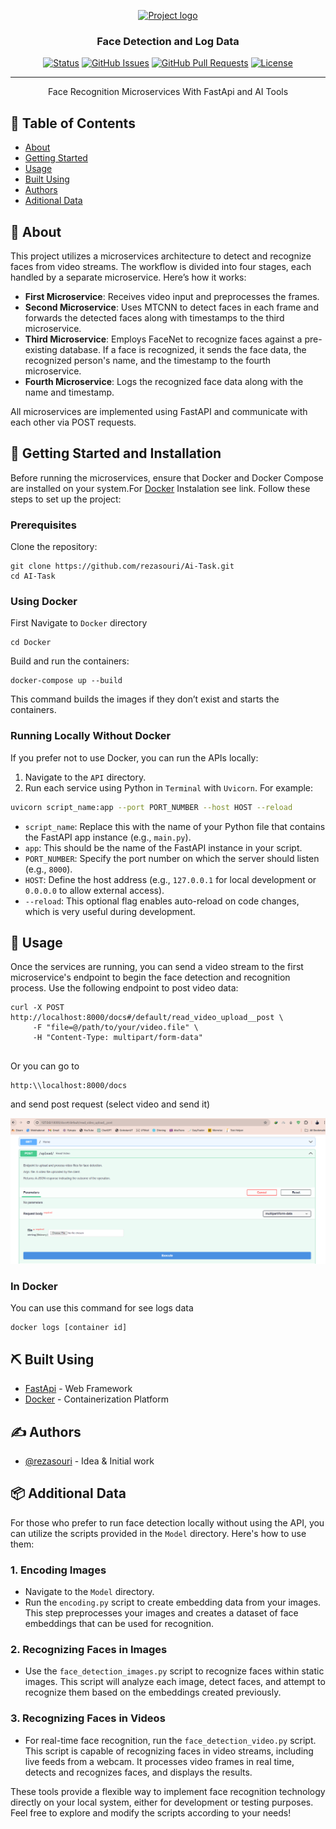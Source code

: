 <p align="center">
  <a href="" rel="noopener">
 <img width=200px height=200px src="https://miro.medium.com/v2/resize:fit:1400/1*MNj7uq7HUNGERaYgRRdZfw.jpeg" alt="Project logo"></a>
</p>

<h3 align="center">Face Detection and Log Data</h3>

<div align="center">

[![Status](https://img.shields.io/badge/status-active-success.svg)]()
[![GitHub Issues](https://img.shields.io/github/issues/kylelobo/The-Documentation-Compendium.svg)](https://github.com/kylelobo/The-Documentation-Compendium/issues)
[![GitHub Pull Requests](https://img.shields.io/github/issues-pr/kylelobo/The-Documentation-Compendium.svg)](https://github.com/kylelobo/The-Documentation-Compendium/pulls)
[![License](https://img.shields.io/badge/license-MIT-blue.svg)](/LICENSE)

</div>

---

<p align="center"> Face Recognition Microservices With FastApi and AI Tools
    <br> 
</p>

## 📝 Table of Contents

- [About](#about)
- [Getting Started](#getting_started)
- [Usage](#usage)
- [Built Using](#built_using)
- [Authors](#authors)
- [Aditional Data](#additional)

## 🧐 About <a name = "about"></a>

This project utilizes a microservices architecture to detect and recognize faces from video streams. The workflow is divided into four stages, each handled by a separate microservice. Here’s how it works:

- **First Microservice**: Receives video input and preprocesses the frames.
- **Second Microservice**: Uses MTCNN to detect faces in each frame and forwards the detected faces along with timestamps to the third microservice.
- **Third Microservice**: Employs FaceNet to recognize faces against a pre-existing database. If a face is recognized, it sends the face data, the recognized person's name, and the timestamp to the fourth microservice.
- **Fourth Microservice**: Logs the recognized face data along with the name and timestamp.

All microservices are implemented using FastAPI and communicate with each other via POST requests.

## 🏁 Getting Started <a name = "getting_started"></a> and Installation

Before running the microservices, ensure that Docker and Docker Compose are installed on your system.For [Docker](https://www.docker.com/) Instalation see link. Follow these steps to set up the project:

### Prerequisites

Clone the repository:

```
git clone https://github.com/rezasouri/Ai-Task.git
cd AI-Task
```
### Using Docker

First Navigate to `Docker` directory

```
cd Docker
```


Build and run the containers:

```
docker-compose up --build
```
This command builds the images if they don’t exist and starts the containers.

### Running Locally Without Docker

If you prefer not to use Docker, you can run the APIs locally:

1. Navigate to the `API` directory.
2. Run each service using Python in `Terminal` with `Uvicorn`. For example:


``` bash
uvicorn script_name:app --port PORT_NUMBER --host HOST --reload
```

- `script_name`: Replace this with the name of your Python file that contains the FastAPI app instance (e.g., `main.py`).
- `app`: This should be the name of the FastAPI instance in your script.
- `PORT_NUMBER`: Specify the port number on which the server should listen (e.g., `8000`).
- `HOST`: Define the host address (e.g., `127.0.0.1` for local development or `0.0.0.0` to allow external access).
- `--reload`: This optional flag enables auto-reload on code changes, which is very useful during development.



## 🎈 Usage <a name="usage"></a>

Once the services are running, you can send a video stream to the first microservice's endpoint to begin the face detection and recognition process. Use the following endpoint to post video data:
```
curl -X POST http://localhost:8000/docs#/default/read_video_upload__post \
     -F "file=@/path/to/your/video.file" \
     -H "Content-Type: multipart/form-data"


```

Or you can go to 

```
http:\\localhost:8000/docs
```

and send post request (select video and send it)

![Alt text](/assets/image.png "Optional title")

### In Docker
You can use this command for see logs data

```
docker logs [container id]
```



## ⛏️ Built Using <a name = "built_using"></a>

- [FastApi](https://fastapi.tiangolo.com/) - Web Framework
- [Docker](https://www.docker.com/) - Containerization Platform


## ✍️ Authors <a name = "authors"></a>

- [@rezasouri](https://github.com/rezasouri) - Idea & Initial work



## 📦 Additional Data <a name = "additional"></a>

For those who prefer to run face detection locally without using the API, you can utilize the scripts provided in the `Model` directory. Here's how to use them:

### 1. **Encoding Images**
   - Navigate to the `Model` directory.
   - Run the `encoding.py` script to create embedding data from your images. This step preprocesses your images and creates a dataset of face embeddings that can be used for recognition.

### 2. **Recognizing Faces in Images**
   - Use the `face_detection_images.py` script to recognize faces within static images. This script will analyze each image, detect faces, and attempt to recognize them based on the embeddings created previously.

### 3. **Recognizing Faces in Videos**
   - For real-time face recognition, run the `face_detection_video.py` script. This script is capable of recognizing faces in video streams, including live feeds from a webcam. It processes video frames in real time, detects and recognizes faces, and displays the results.

These tools provide a flexible way to implement face recognition technology directly on your local system, either for development or testing purposes. Feel free to explore and modify the scripts according to your needs!
